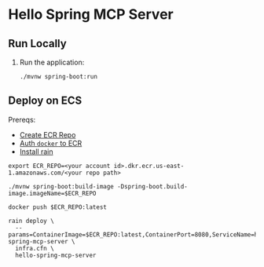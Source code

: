 # Hello Spring MCP Server

## Run Locally

1. Run the application:
    ```
    ./mvnw spring-boot:run
    ```

## Deploy on ECS

Prereqs:
- [Create ECR Repo](https://us-east-1.console.aws.amazon.com/ecr/private-registry/repositories/create?region=us-east-1)
- [Auth `docker` to ECR](https://docs.aws.amazon.com/AmazonECR/latest/userguide/registry_auth.html)
- [Install rain](https://github.com/aws-cloudformation/rain)

```
export ECR_REPO=<your account id>.dkr.ecr.us-east-1.amazonaws.com/<your repo path>

./mvnw spring-boot:build-image -Dspring-boot.build-image.imageName=$ECR_REPO

docker push $ECR_REPO:latest

rain deploy \
  --params=ContainerImage=$ECR_REPO:latest,ContainerPort=8080,ServiceName=hello-spring-mcp-server \
  infra.cfn \
  hello-spring-mcp-server
```
